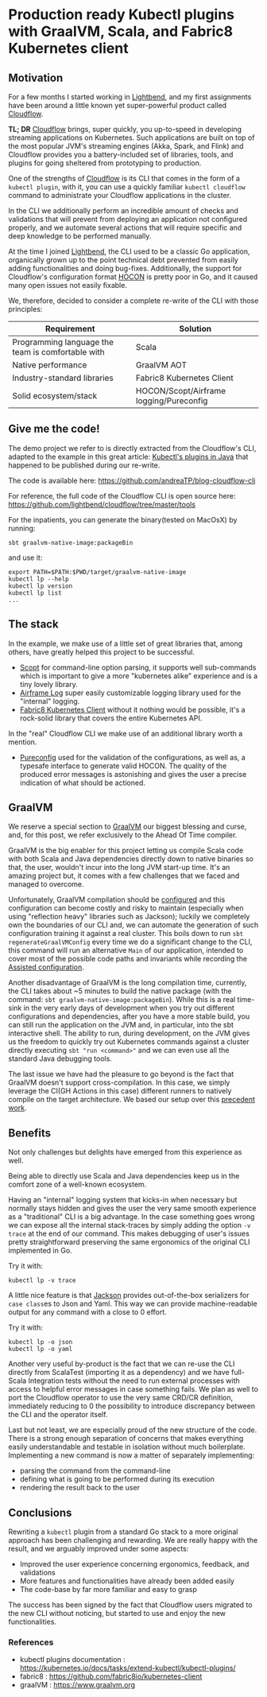 # Production ready Kubectl plugins with GraalVM, Scala, and Fabric8 Kubernetes client

## Motivation

For a few months I started working in [Lightbend](https://www.lightbend.com/), and my first assignments have been around a little known yet super-powerful product called [Cloudflow](https://cloudflow.io/).

__TL; DR__ [Cloudflow](https://cloudflow.io/) brings, super quickly, you up-to-speed in developing streaming applications on Kubernetes.
Such applications are built on top of the most popular JVM's streaming engines (Akka, Spark, and Flink) and Cloudflow provides you a battery-included set of libraries, tools, and plugins for going sheltered from prototyping to production.

One of the strengths of [Cloudflow](https://cloudflow.io/) is its CLI that comes in the form of a `kubectl plugin`, with it, you can use a quickly familiar `kubectl cloudflow` command to administrate your Cloudflow applications in the cluster.

In the CLI we additionally perform an incredible amount of checks and validations that will prevent from deploying an application not configured properly, and we automate several actions that will require specific and deep knowledge to be performed manually.

At the time I joined [Lightbend](https://www.lightbend.com/), the CLI used to be a classic Go application, organically grown up to the point technical debt prevented from easily adding functionalities and doing bug-fixes.
Additionally, the support for Cloudflow's configuration format [HOCON](https://github.com/lightbend/config) is pretty poor in Go, and it caused many open issues not easily fixable.

We, therefore, decided to consider a complete re-write of the CLI with those principles:

| Requirement | Solution |
| --- | ---|
| Programming language the team is comfortable with | Scala  |
| Native performance | GraalVM AOT |
| Industry-standard libraries | Fabric8 Kubernetes Client |
| Solid ecosystem/stack | HOCON/Scopt/Airframe logging/Pureconfig |

## Give me the code!

The demo project we refer to is directly extracted from the Cloudflow's CLI, adapted to the example in this great article: [Kubectl's plugins in Java](https://dev.to/ikwattro/write-a-kubectl-plugin-in-java-with-jbang-and-fabric8-566) that happened to be published during our re-write.

The code is available here:
https://github.com/andreaTP/blog-cloudflow-cli

For reference, the full code of the Cloudflow CLI is open source here:
https://github.com/lightbend/cloudflow/tree/master/tools

For the inpatients, you can generate the binary(tested on MacOsX) by running:

```
sbt graalvm-native-image:packageBin
```

and use it:
```
export PATH=$PATH:$PWD/target/graalvm-native-image
kubectl lp --help
kubectl lp version
kubectl lp list
...
```

## The stack

In the example, we make use of a little set of great libraries that, among others, have greatly helped this project to be successful.

 - [Scopt](https://github.com/scopt/scopt) for command-line option parsing, it supports well sub-commands which is important to give a more "kubernetes alike" experience and is a tiny lovely library.
 - [Airframe Log](https://github.com/wvlet/airframe/tree/master/airframe-log) super easily customizable logging library used for the "internal" logging.
 - [Fabric8 Kubernetes Client](https://github.com/fabric8io/kubernetes-client) without it nothing would be possible, it's a rock-solid library that covers the entire Kubernetes API.

In the "real" Cloudflow CLI we make use of an additional library worth a mention.

 - [Pureconfig](https://pureconfig.github.io/) used for the validation of the configurations, as well as, a typesafe interface to generate valid HOCON. The quality of the produced error messages is astonishing and gives the user a precise indication of what should be actioned.

## GraalVM

We reserve a special section to [GraalVM](https://github.com/oracle/graal) our biggest blessing and curse, and, for this post, we refer exclusively to the Ahead Of Time compiler.

GraalVM is the big enabler for this project letting us compile Scala code with both Scala and Java dependencies directly down to native binaries so that, the user, wouldn't incur into the long JVM start-up time.
It's an amazing project but, it comes with a few challenges that we faced and managed to overcome.

Unfortunately, GraalVM compilation should be [configured](https://www.graalvm.org/reference-manual/native-image/BuildConfiguration/) and this configuration can become costly and risky to maintain (especially when using "reflection heavy" libraries such as Jackson); luckily we completely own the boundaries of our CLI and, we can automate the generation of such configuration training it against a real cluster.
This boils down to run `sbt regenerateGraalVMConfig` every time we do a significant change to the CLI, this command will run an alternative `Main` of our application, intended to cover most of the possible code paths and invariants while recording the [Assisted configuration](https://www.graalvm.org/reference-manual/native-image/BuildConfiguration/#assisted-configuration-of-native-image-builds).

Another disadvantage of GraalVM is the long compilation time, currently, the CLI takes about ~5 minutes to build the native package (with the command: `sbt graalvm-native-image:packageBin`).
While this is a real time-sink in the very early days of development when you try out different configurations and dependencies, after you have a more stable build, you can still run the application on the JVM and, in particular, into the sbt interactive shell.
The ability to run, during development, on the JVM gives us the freedom to quickly try out Kubernetes commands against a cluster directly executing `sbt "run <command>"` and we can even use all the standard Java debugging tools.

The last issue we have had the pleasure to go beyond is the fact that GraalVM doesn't support cross-compilation.
In this case, we simply leverage the CI(GH Actions in this case) different runners to natively compile on the target architecture. We based our setup over this [precedent work](https://github.com/recursivecodes/simple-socket-fn-logger/blob/master/.github/workflows/simple-socket-fn-logger.yaml).

## Benefits

Not only challenges but delights have emerged from this experience as well.

Being able to directly use Scala and Java dependencies keep us in the comfort zone of a well-known ecosystem.

Having an "internal" logging system that kicks-in when necessary but normally stays hidden and gives the user the very same smooth experience as a "traditional" CLI is a big advantage.
In the case something goes wrong we can expose all the internal stack-traces by simply adding the option `-v trace` at the end of our command.
This makes debugging of user's issues pretty straightforward preserving the same ergonomics of the original CLI implemented in Go.

Try it with:
```
kubectl lp -v trace
```

A little nice feature is that [Jackson](https://github.com/FasterXML/jackson) provides out-of-the-box serializers for `case class`es to Json and Yaml. This way we can provide machine-readable output for any command with a close to 0 effort.

Try it with:
```
kubectl lp -o json
kubectl lp -o yaml
```

Another very useful by-product is the fact that we can re-use the CLI directly from ScalaTest (importing it as a dependency) and we have full-Scala Integration tests without the need to run external processes with access to helpful error messages in case something fails.
We plan as well to port the Cloudflow operator to use the very same CRD/CR definition, immediately reducing to 0 the possibility to introduce discrepancy between the CLI and the operator itself.

Last but not least, we are especially proud of the new structure of the code.
There is a strong enough separation of concerns that makes everything easily understandable and testable in isolation without much boilerplate.
Implementing a new command is now a matter of separately implementing:

 - parsing the command from the command-line
 - defining what is going to be performed during its execution
 - rendering the result back to the user

## Conclusions

Rewriting a `kubectl` plugin from a standard Go stack to a more original approach has been challenging and rewarding.
We are really happy with the result, and we arguably improved under some aspects:

 - Improved the user experience concerning ergonomics, feedback, and validations
 - More features and functionalities have already been added easily
 - The code-base by far more familiar and easy to grasp

The success has been signed by the fact that Cloudflow users migrated to the new CLI without noticing, but started to use and enjoy the new functionalities.

### References

 - kubectl plugins documentation : https://kubernetes.io/docs/tasks/extend-kubectl/kubectl-plugins/
 - fabric8 : https://github.com/fabric8io/kubernetes-client
 - graalVM : https://www.graalvm.org
